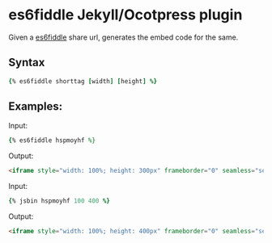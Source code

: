 es6fiddle Jekyll/Ocotpress plugin
================

Given a [es6fiddle](http://es6fiddle.net) share url, generates the embed code for the same.

## Syntax

```ruby
{% es6fiddle shorttag [width] [height] %}
```

## Examples:

Input: 

```ruby
{% es6fiddle hspmoyhf %}
```

Output: 

```html
<iframe style="width: 100%; height: 300px" frameborder="0" seamless="seamless" src="http://es6fiddle.net/hspmoyhf/"></iframe>
```

Input: 

```ruby
{% jsbin hspmoyhf 100 400 %}
```

Output: 

```html
<iframe style="width: 100%; height: 400px" frameborder="0" seamless="seamless" src="http://es6fiddle.net/hspmoyhf/"></iframe>
```
